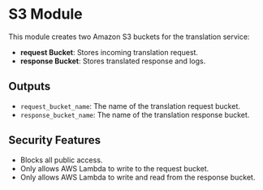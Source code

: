 # S3 Module

This module creates two Amazon S3 buckets for the translation service:

- **request Bucket**: Stores incoming translation request.
- **response Bucket**: Stores translated response and logs.

## Outputs

- `request_bucket_name`: The name of the translation request bucket.
- `response_bucket_name`: The name of the translation response bucket.

## Security Features

- Blocks all public access.
- Only allows AWS Lambda to write to the request bucket.
- Only allows AWS Lambda to write and read from the response bucket.
